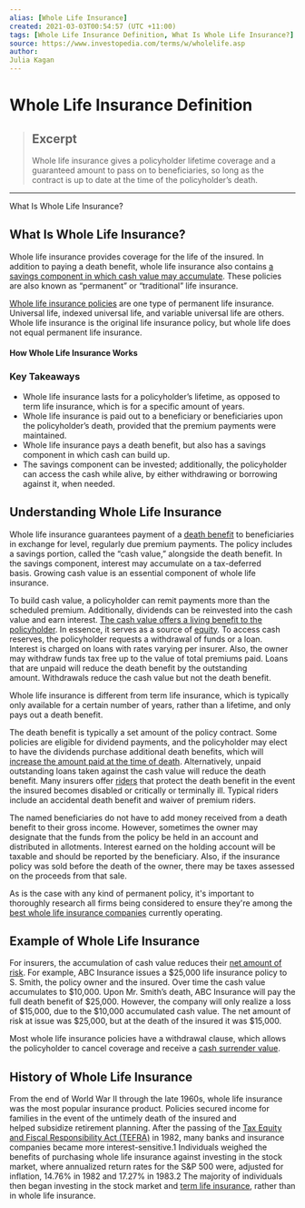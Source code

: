 ```yaml
---
alias: [Whole Life Insurance]
created: 2021-03-03T00:54:57 (UTC +11:00)
tags: [Whole Life Insurance Definition, What Is Whole Life Insurance?]
source: https://www.investopedia.com/terms/w/wholelife.asp
author: 
Julia Kagan
---
```


# Whole Life Insurance Definition

> ## Excerpt
> Whole life insurance gives a policyholder lifetime coverage and a guaranteed amount to pass on to beneficiaries, so long as the contract is up to date at the time of the policyholder’s death.

---

What Is Whole Life Insurance?
## What Is Whole Life Insurance?

Whole life insurance provides coverage for the life of the insured. In addition to paying a death benefit, whole life insurance also contains [a savings component in which cash value may accumulate](https://www.investopedia.com/articles/personal-finance/082114/how-cash-value-builds-life-insurance-policy.asp). These policies are also known as “permanent” or “traditional” life insurance.

[Whole life insurance policies](https://www.investopedia.com/best-whole-life-insurance-4845955) are one type of permanent life insurance. Universal life, indexed universal life, and variable universal life are others. Whole life insurance is the original life insurance policy, but whole life does not equal permanent life insurance.

#### How Whole Life Insurance Works

### Key Takeaways

-   Whole life insurance lasts for a policyholder’s lifetime, as opposed to term life insurance, which is for a specific amount of years.
-   Whole life insurance is paid out to a beneficiary or beneficiaries upon the policyholder’s death, provided that the premium payments were maintained.
-   Whole life insurance pays a death benefit, but also has a savings component in which cash can build up.
-   The savings component can be invested; additionally, the policyholder can access the cash while alive, by either withdrawing or borrowing against it, when needed.

## Understanding Whole Life Insurance

Whole life insurance guarantees payment of a [death benefit](https://www.investopedia.com/terms/d/deathbenefit.asp) to beneficiaries in exchange for level, regularly due premium payments. The policy includes a savings portion, called the “cash value,” alongside the death benefit. In the savings component, interest may accumulate on a tax-deferred basis. Growing cash value is an essential component of whole life insurance.

To build cash value, a policyholder can remit payments more than the scheduled premium. Additionally, dividends can be reinvested into the cash value and earn interest. [The cash value offers a living benefit to the policyholder](https://www.investopedia.com/articles/personal-finance/082114/6-ways-capture-cash-value-life-insurance.asp). In essence, it serves as a source of [equity](https://www.investopedia.com/terms/e/equity.asp). To access cash reserves, the policyholder requests a withdrawal of funds or a loan. Interest is charged on loans with rates varying per insurer. Also, the owner may withdraw funds tax free up to the value of total premiums paid. Loans that are unpaid will reduce the death benefit by the outstanding amount. Withdrawals reduce the cash value but not the death benefit.

Whole life insurance is different from term life insurance, which is typically only available for a certain number of years, rather than a lifetime, and only pays out a death benefit.

The death benefit is typically a set amount of the policy contract. Some policies are eligible for dividend payments, and the policyholder may elect to have the dividends purchase additional death benefits, which will [increase the amount paid at the time of death](https://www.investopedia.com/articles/wealth-management/032516/life-insurance-increasing-death-benefit.asp). Alternatively, unpaid outstanding loans taken against the cash value will reduce the death benefit. Many insurers offer [riders](https://www.investopedia.com/terms/r/rider.asp) that protect the death benefit in the event the insured becomes disabled or critically or terminally ill. Typical riders include an accidental death benefit and waiver of premium riders.

The named beneficiaries do not have to add money received from a death benefit to their gross income. However, sometimes the owner may designate that the funds from the policy be held in an account and distributed in allotments. Interest earned on the holding account will be taxable and should be reported by the beneficiary. Also, if the insurance policy was sold before the death of the owner, there may be taxes assessed on the proceeds from that sale.

As is the case with any kind of permanent policy, it's important to thoroughly research all firms being considered to ensure they're among the [best whole life insurance companies](https://www.investopedia.com/best-whole-life-insurance-4845955) currently operating.

## Example of Whole Life Insurance

For insurers, the accumulation of cash value reduces their [net amount of risk](https://www.investopedia.com/terms/a/amount-at-risk.asp). For example, ABC Insurance issues a $25,000 life insurance policy to S. Smith, the policy owner and the insured. Over time the cash value accumulates to $10,000. Upon Mr. Smith’s death, ABC Insurance will pay the full death benefit of $25,000. However, the company will only realize a loss of $15,000, due to the $10,000 accumulated cash value. The net amount of risk at issue was $25,000, but at the death of the insured it was $15,000. 

Most whole life insurance policies have a withdrawal clause, which allows the policyholder to cancel coverage and receive a [cash surrender value](https://www.investopedia.com/terms/c/cashsurrendervalue.asp).

## History of Whole Life Insurance

From the end of World War II through the late 1960s, whole life insurance was the most popular insurance product. Policies secured income for families in the event of the untimely death of the insured and helped subsidize retirement planning. After the passing of the [Tax Equity and Fiscal Responsibility Act (TEFRA)](https://www.investopedia.com/terms/t/tefra.asp) in 1982, many banks and insurance companies became more interest-sensitive.1 Individuals weighed the benefits of purchasing whole life insurance against investing in the stock market, where annualized return rates for the S&P 500 were, adjusted for inflation, 14.76% in 1982 and 17.27% in 1983.2 The majority of individuals then began investing in the stock market and [term life insurance](https://www.investopedia.com/terms/t/termlife.asp), rather than in whole life insurance.
